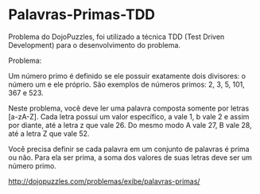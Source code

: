 # Palavras-Primas-TDD
Problema do DojoPuzzles, foi utilizado a técnica TDD (Test Driven Development) para o desenvolvimento do problema.

Problema: 

Um número primo é definido se ele possuir exatamente dois divisores: o número um e ele próprio. São exemplos de números primos: 2, 3, 5, 101, 367 e 523.

Neste problema, você deve ler uma palavra composta somente por letras [a-zA-Z]. Cada letra possui um valor específico, a vale 1, b vale 2 e assim por diante, até a letra z que vale 26. Do mesmo modo A vale 27, B vale 28, até a letra Z que vale 52.

Você precisa definir se cada palavra em um conjunto de palavras é prima ou não. Para ela ser prima, a soma dos valores de suas letras deve ser um número primo.


http://dojopuzzles.com/problemas/exibe/palavras-primas/
